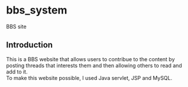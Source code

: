# bbs_system
BBS site
<h2>Introduction</h2>
This is a BBS website that allows users to contribue to the content by posting threads that interests them 
and then allowing others to read and add to it. 
<br>To make this website possible, I used Java servlet, JSP and MySQL.
